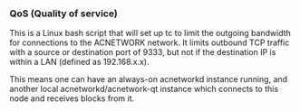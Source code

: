 ### QoS (Quality of service) ###

This is a Linux bash script that will set up tc to limit the outgoing bandwidth for connections to the ACNETWORK network. It limits outbound TCP traffic with a source or destination port of 9333, but not if the destination IP is within a LAN (defined as 192.168.x.x).

This means one can have an always-on acnetworkd instance running, and another local acnetworkd/acnetwork-qt instance which connects to this node and receives blocks from it.
